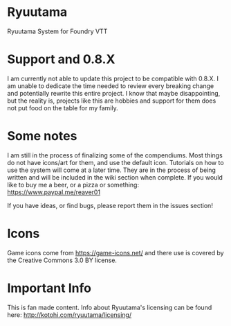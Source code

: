 # Ryuutama
Ryuutama System for Foundry VTT

# Support and 0.8.X
I am currently not able to update this project to be compatible with 0.8.X. I am unable to dedicate the time needed to review every breaking change and potentially rewrite this entire project. I know that maybe disappointing, but the reality is, projects like this are hobbies and support for them does not put food on the table for my family.

# Some notes
I am still in the process of finalizing some of the compendiums. Most things do not have icons/art for them, and use the default icon.
Tutorials on how to use the system will come at a later time. They are in the process of being written and will be included in the wiki section when complete.
If you would like to buy me a beer, or a pizza or something: https://www.paypal.me/reaver01

If you have ideas, or find bugs, please report them in the issues section!

# Icons
Game icons come from https://game-icons.net/ and there use is covered by the Creative Commons 3.0 BY license.

# Important Info
This is fan made content. Info about Ryuutama's licensing can be found here: http://kotohi.com/ryuutama/licensing/
